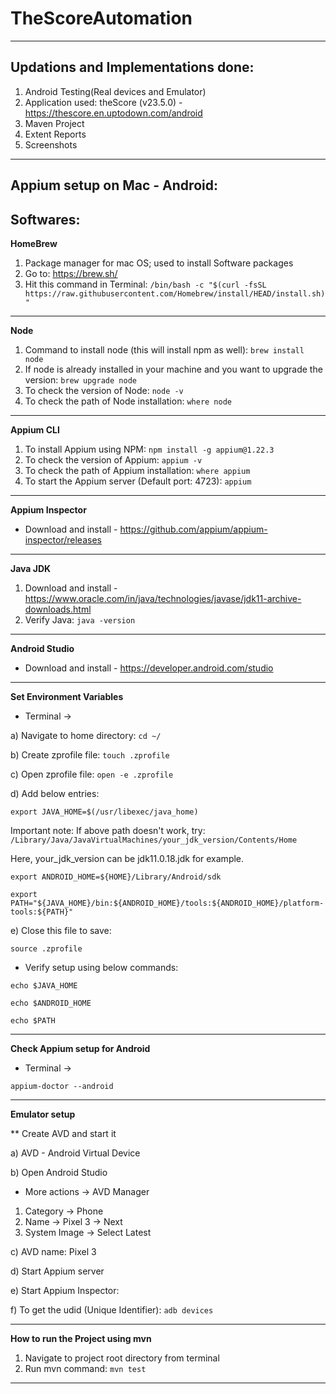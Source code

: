 # TheScoreAutomation

------------------------------------------------------------
Updations and Implementations done:
------------------------------------------------------------
1. Android Testing(Real devices and Emulator)
2. Application used: theScore (v23.5.0) - <a>https://thescore.en.uptodown.com/android</a>
3. Maven Project
3. Extent Reports
4. Screenshots

------------------------------------------------------------
Appium setup on Mac - Android:
------------------------------------------------------------
Softwares:
----------------------
<b>HomeBrew</b>

1. Package manager for mac OS; used to install Software packages
2. Go to: https://brew.sh/
3. Hit this command in Terminal:
`/bin/bash -c "$(curl -fsSL https://raw.githubusercontent.com/Homebrew/install/HEAD/install.sh)"`

----------------------
<b>Node</b>

1. Command to install node (this will install npm as well):
`brew install node`
2. If node is already installed in your machine and you want to upgrade the version:
`brew upgrade node`
3. To check the version of Node:
`node -v`
4. To check the path of Node installation:
`where node`

----------------------
<b>Appium CLI</b>

1. To install Appium using NPM:
`npm install -g appium@1.22.3`
2. To check the version of Appium:
`appium -v`
3. To check the path of Appium installation:
`where appium`
4. To start the Appium server (Default port: 4723):
`appium`

----------------------
<b>Appium Inspector</b>

* Download and install - https://github.com/appium/appium-inspector/releases

----------------------
<b>Java JDK</b>

1. Download and install - https://www.oracle.com/in/java/technologies/javase/jdk11-archive-downloads.html
2. Verify Java:
`java -version`

----------------------
<b>Android Studio</b>
 
* Download and install - https://developer.android.com/studio

----------------------
<b>Set Environment Variables</b>

* Terminal ->

a) Navigate to home directory: `cd ~/`
	
b) Create zprofile file: `touch .zprofile`
	
c) Open zprofile file: `open -e .zprofile`
	
d) Add below entries: 

`export JAVA_HOME=$(/usr/libexec/java_home)`
	
Important note: If above path doesn't work, try: `/Library/Java/JavaVirtualMachines/your_jdk_version/Contents/Home`

Here, your_jdk_version can be jdk11.0.18.jdk for example.

`export ANDROID_HOME=${HOME}/Library/Android/sdk`

`export PATH="${JAVA_HOME}/bin:${ANDROID_HOME}/tools:${ANDROID_HOME}/platform-tools:${PATH}"`
	
e) Close this file to save:

`source .zprofile`

* Verify setup using below commands:

`echo $JAVA_HOME`

`echo $ANDROID_HOME`

`echo $PATH`

----------------------
<b>Check Appium setup for Android</b>

* Terminal ->

`appium-doctor --android`

----------------------
<b>Emulator setup</b> 

** Create AVD and start it

a) AVD - Android Virtual Device

b) Open Android Studio

* More actions -> AVD Manager
1. Category -> Phone
2. Name -> Pixel 3 -> Next
3. System Image -> Select Latest

c) AVD name: Pixel 3

d) Start Appium server

e) Start Appium Inspector:

f) To get the udid (Unique Identifier):
`adb devices`


------------------------------------------------------------
**How to run the Project using mvn**
1. Navigate to project root directory from terminal
2. Run mvn command:
`mvn test`

------------------------------------------------------------

